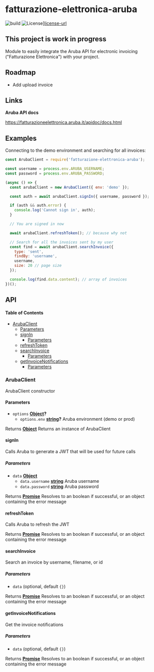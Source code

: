 # fatturazione-elettronica-aruba



![build](https://api.travis-ci.org/andreafalzetti/node-fatturazione-elettronica-aruba.svg?branch=master)
![License][license-image]][license-url]

[license-url]: https://opensource.org/licenses/MIT
[license-image]: https://img.shields.io/npm/l/make-coverage-badge.svg


## This project is work in progress

Module to easily integrate the Aruba API for electronic invoicing ("Fatturazione Elettronica") with your project.

## Roadmap

-   Add upload invoice

## Links

**Aruba API docs**

<https://fatturazioneelettronica.aruba.it/apidoc/docs.html>

## Examples

Connecting to the demo environment and searching for all invoices:

```javascript
const ArubaClient = require('fatturazione-elettronica-aruba');

const username = process.env.ARUBA_USERNAME;
const password = process.env.ARUBA_PASSWORD;

(async () => {
  const arubaClient = new ArubaClient({ env: 'demo' });

  const auth = await arubaClient.signIn({ username, password });

  if (auth && auth.error) {
    console.log('Cannot sign in', auth);
  }

  // You are signed in now

  await arubaClient.refreshToken(); // because why not

  // Search for all the invoices sent by my user
  const find = await arubaClient.searchInvoice({
    type: 'sent',
    findBy: 'username',
    username,
    size: 20 // page size
  });

  console.log(find.data.content); // array of invoices
})();
```

## API

<!-- Generated by documentation.js. Update this documentation by updating the source code. -->

#### Table of Contents

-   [ArubaClient](#arubaclient)
    -   [Parameters](#parameters)
    -   [signIn](#signin)
        -   [Parameters](#parameters-1)
    -   [refreshToken](#refreshtoken)
    -   [searchInvoice](#searchinvoice)
        -   [Parameters](#parameters-2)
    -   [getInvoiceNotifications](#getinvoicenotifications)
        -   [Parameters](#parameters-3)

### ArubaClient

ArubaClient constructor

#### Parameters

-   `options` **[Object](https://developer.mozilla.org/docs/Web/JavaScript/Reference/Global_Objects/Object)?**
    -   `options.env` **[string](https://developer.mozilla.org/docs/Web/JavaScript/Reference/Global_Objects/String)?** Aruba environment (demo or prod)

Returns **[Object](https://developer.mozilla.org/docs/Web/JavaScript/Reference/Global_Objects/Object)** Returns an instance of ArubaClient

#### signIn

Calls Aruba to generate a JWT that will be used for future calls

##### Parameters

-   `data` **[Object](https://developer.mozilla.org/docs/Web/JavaScript/Reference/Global_Objects/Object)**
    -   `data.username` **[string](https://developer.mozilla.org/docs/Web/JavaScript/Reference/Global_Objects/String)** Aruba username
    -   `data.password` **[string](https://developer.mozilla.org/docs/Web/JavaScript/Reference/Global_Objects/String)** Aruba password

Returns **[Promise](https://developer.mozilla.org/docs/Web/JavaScript/Reference/Global_Objects/Promise)** Resolves to an boolean if successful, or an object
                   containing the error message

#### refreshToken

Calls Aruba to refresh the JWT

Returns **[Promise](https://developer.mozilla.org/docs/Web/JavaScript/Reference/Global_Objects/Promise)** Resolves to an boolean if successful, or an object
                   containing the error message

#### searchInvoice

Search an invoice by username, filename, or id

##### Parameters

-   `data`   (optional, default `{}`)

Returns **[Promise](https://developer.mozilla.org/docs/Web/JavaScript/Reference/Global_Objects/Promise)** Resolves to an boolean if successful, or an object
                   containing the error message

#### getInvoiceNotifications

Get the invoice notifications

##### Parameters

-   `data`   (optional, default `{}`)

Returns **[Promise](https://developer.mozilla.org/docs/Web/JavaScript/Reference/Global_Objects/Promise)** Resolves to an boolean if successful, or an object
                   containing the error message
